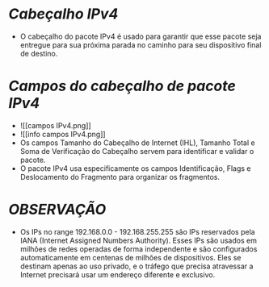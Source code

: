 # *Cabeçalho IPv4*

- O cabeçalho do pacote IPv4 é usado para garantir que esse pacote seja entregue para sua próxima parada no caminho para seu dispositivo final de destino.

# *Campos do cabeçalho de pacote IPv4*

- ![[campos IPv4.png]]
- ![[info campos IPv4.png]]
- Os campos Tamanho do Cabeçalho de Internet (IHL), Tamanho Total e Soma de Verificação do Cabeçalho servem para identificar e validar o pacote.
- O pacote IPv4 usa especificamente os campos Identificação, Flags e Deslocamento do Fragmento para organizar os fragmentos.

# *OBSERVAÇÃO*

- Os IPs no range 192.168.0.0 - 192.168.255.255 são IPs reservados pela IANA (Internet Assigned Numbers Authority). Esses IPs são usados em milhões de redes operadas de forma independente e são configurados automaticamente em centenas de milhões de dispositivos. Eles se destinam apenas ao uso privado, e o tráfego que precisa atravessar a Internet precisará usar um endereço diferente e exclusivo.